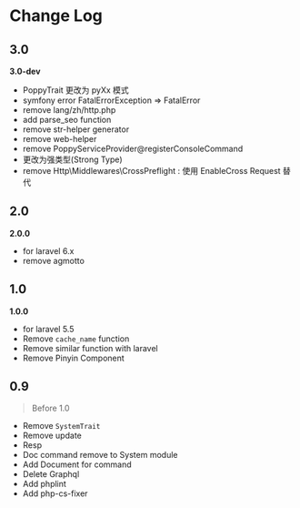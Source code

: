 # Change Log
## 3.0
**3.0-dev**
- PoppyTrait 更改为 pyXx 模式
- symfony error FatalErrorException => FatalError
- remove lang/zh/http.php
- add parse_seo function
- remove str-helper generator
- remove web-helper
- remove PoppyServiceProvider@registerConsoleCommand
- 更改为强类型(Strong Type)
- remove Http\Middlewares\CrossPreflight : 使用 EnableCross Request 替代

## 2.0
**2.0.0**
- for laravel 6.x
- remove agmotto

## 1.0
**1.0.0**
- for laravel 5.5
- Remove `cache_name` function
- Remove similar function with laravel
- Remove Pinyin Component

## 0.9
> Before 1.0
- Remove `SystemTrait`
- Remove update
- Resp
- Doc command remove to System module
- Add Document for command
- Delete Graphql
- Add phplint
- Add php-cs-fixer